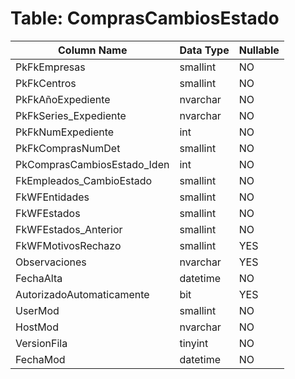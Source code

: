 # Table: ComprasCambiosEstado

| Column Name | Data Type | Nullable |
|-------------|-----------|----------|
| PkFkEmpresas | smallint | NO |
| PkFkCentros | smallint | NO |
| PkFkAñoExpediente | nvarchar | NO |
| PkFkSeries_Expediente | nvarchar | NO |
| PkFkNumExpediente | int | NO |
| PkFkComprasNumDet | smallint | NO |
| PkComprasCambiosEstado_Iden | int | NO |
| FkEmpleados_CambioEstado | smallint | NO |
| FkWFEntidades | smallint | NO |
| FkWFEstados | smallint | NO |
| FkWFEstados_Anterior | smallint | NO |
| FkWFMotivosRechazo | smallint | YES |
| Observaciones | nvarchar | YES |
| FechaAlta | datetime | NO |
| AutorizadoAutomaticamente | bit | YES |
| UserMod | smallint | NO |
| HostMod | nvarchar | NO |
| VersionFila | tinyint | NO |
| FechaMod | datetime | NO |
